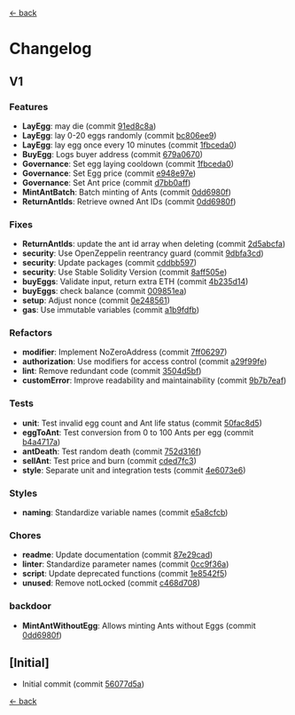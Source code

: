 [<- back](./README.md)
# Changelog

## V1

### Features
- **LayEgg**: may die (commit [91ed8c8a](https://github.com/wonderland-quests/malad-ants/commit/91ed8c8a6a623ae9a0af8e5bb196e22297d07533))
- **LayEgg**: lay 0-20 eggs randomly (commit [bc806ee9](https://github.com/wonderland-quests/malad-ants/commit/bc806ee9c58ba56a812de60c5fc42f9a0dda2b3a))
- **LayEgg**: lay egg once every 10 minutes (commit [1fbceda0](https://github.com/wonderland-quests/malad-ants/commit/1fbceda0790797fa25f3bc1e429cf4c030a2357b))
- **BuyEgg**: Logs buyer address (commit [679a0670](https://github.com/wonderland-quests/malad-ants/commit/679a0670c3fded70e31b4db4f6cfe2a1a48fae34))
- **Governance**: Set egg laying cooldown (commit [1fbceda0](https://github.com/wonderland-quests/malad-ants/commit/1fbceda0790797fa25f3bc1e429cf4c030a2357b))
- **Governance**: Set Egg price (commit [e948e97e](https://github.com/wonderland-quests/malad-ants/commit/e948e97e610a7fbbb08bbf6aead93f203ad5b416))
- **Governance**: Set Ant price (commit [d7bb0aff](https://github.com/wonderland-quests/malad-ants/commit/d7bb0aff47d4a906a44c1ceff0868e3f44d156f8))
- **MintAntBatch**: Batch minting of Ants (commit [0dd6980f](https://github.com/wonderland-quests/malad-ants/commit/0dd6980f9aafb047d3f83fba5d37b0a81ea9d02e))
- **ReturnAntIds**: Retrieve owned Ant IDs (commit [0dd6980f](https://github.com/wonderland-quests/malad-ants/commit/0dd6980f9aafb047d3f83fba5d37b0a81ea9d02e))

### Fixes
- **ReturnAntIds**: update the ant id array when deleting (commit [2d5abcfa](https://github.com/wonderland-quests/malad-ants/commit/2d5abcfa9f9ccd6e5727b440a48c8a2dca3cc6ef))
- **security**: Use OpenZeppelin reentrancy guard (commit [9dbfa3cd](https://github.com/wonderland-quests/malad-ants/commit/9dbfa3cdad6812d7da818dc19bdb98eb9beedd1a))
- **security**: Update packages (commit [cddbb597](https://github.com/wonderland-quests/malad-ants/commit/cddbb597919db06836cdc0e1ba7e84f76b4a7f18))
- **security**: Use Stable Solidity Version (commit [8aff505e](https://github.com/wonderland-quests/malad-ants/commit/8aff505e60b298e0432a53ba655d8b4964fe6029))
- **buyEggs**: Validate input, return extra ETH (commit [4b235d14](https://github.com/wonderland-quests/malad-ants/commit/4b235d1481fad2178dbea18e13f4cb866f9cca09))
- **buyEggs**: check balance (commit [009851ea](https://github.com/wonderland-quests/malad-ants/commit/009851eafdf5d0847a2ffecf42e865cd7d0541c8))
- **setup**: Adjust nonce (commit [0e248561](https://github.com/wonderland-quests/malad-ants/commit/0e24856167066a292b25ca48a1e6f9f2b37d39a3))
- **gas**: Use immutable variables (commit [a1b9fdfb](https://github.com/wonderland-quests/malad-ants/commit/a1b9fdfb8fac4da746d1d4af3c1d2c8fc02676ed))

### Refactors
- **modifier**: Implement NoZeroAddress (commit [7ff06297](https://github.com/wonderland-quests/malad-ants/commit/7ff0629719f5d9f083c7bb5bfcc1b759c228bf8f))
- **authorization**: Use modifiers for access control (commit [a29f99fe](https://github.com/wonderland-quests/malad-ants/commit/a29f99fe5ffd2e8cc7277690e107f804bca34434))
- **lint**: Remove redundant code (commit [3504d5bf](https://github.com/wonderland-quests/malad-ants/commit/3504d5bf6bcc0d1684a32f8120a3bd5b70ad3018))
- **customError**: Improve readability and maintainability (commit [9b7b7eaf](https://github.com/wonderland-quests/malad-ants/commit/9b7b7eafc3b25db4d81c7e5a72596eced545f41b))


### Tests
- **unit**: Test invalid egg count and Ant life status (commit [50fac8d5](https://github.com/wonderland-quests/malad-ants/commit/50fac8d5fb2a8591ac15473c9b93cddfd3e42498))
- **eggToAnt**: Test conversion from 0 to 100 Ants per egg (commit [b4a4717a](https://github.com/wonderland-quests/malad-ants/commit/b4a4717a5a4439855afbe58358ac9d0ec15e0fc4))
- **antDeath**: Test random death (commit [752d316f](https://github.com/wonderland-quests/malad-ants/commit/752d316f18774342fa964ee79ca444a31a622fdd))
- **sellAnt**: Test price and burn (commit [cded7fc3](https://github.com/wonderland-quests/malad-ants/commit/cded7fc3be5ecc67b9b4f932d731aedb7e8fca0d))
- **style**: Separate unit and integration tests (commit [4e6073e6](https://github.com/wonderland-quests/malad-ants/commit/4e6073e604b35677bb40bd4df4590a692fe096eb))

### Styles
- **naming**: Standardize variable names (commit [e5a8cfcb](https://github.com/wonderland-quests/malad-ants/commit/e5a8cfcb4b1dd0b3c0959a3338796328461635c4))

### Chores
- **readme**: Update documentation (commit [87e29cad](https://github.com/wonderland-quests/malad-ants/commit/87e29cad421d3c8d877f25a113c68de6824f4497))
- **linter**: Standardize parameter names (commit [0cc9f36a](https://github.com/wonderland-quests/malad-ants/commit/0cc9f36a08d990aad2d9940c3c9d3d01d6698bc3))
- **script**: Update deprecated functions (commit [1e8542f5](https://github.com/wonderland-quests/malad-ants/commit/1e8542f537eaa61bba45760109d25edd5fa74428))
- **unused**: Remove notLocked (commit [c468d708](https://github.com/wonderland-quests/malad-ants/commit/c468d70841d4136e4ce55bf44850c46f7d9e3897))

### backdoor
- **MintAntWithoutEgg**: Allows minting Ants without Eggs (commit [0dd6980f](https://github.com/wonderland-quests/malad-ants/commit/0dd6980f9aafb047d3f83fba5d37b0a81ea9d02e))


## [Initial]
- Initial commit (commit [56077d5a](https://github.com/wonderland-quests/malad-ants/commit/56077d5a5e6edc82616055b4bb97328910d616be))

[<- back](./README.md)
